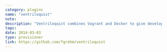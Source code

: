 ```yaml
---
category: plugins
name: "ventriloquist"
note: 
description: "Ventriloquist combines Vagrant and Docker to give developers the ability to configure portable and disposable development environments with ease."
tags:
date: 2014-03-03
type: provisioner
link: https://github.com/fgrehm/ventriloquist
---
```

